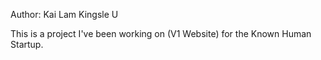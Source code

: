 Author: Kai Lam Kingsle U

This is a project I've been working on (V1 Website) for the Known Human Startup. 

